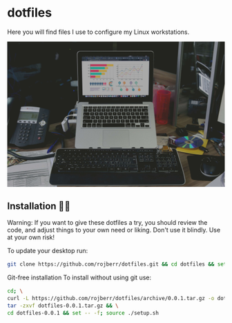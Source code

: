 # dotfiles

Here you will find files I use to configure my Linux workstations. 

![Perfect setup ;)](perfect-setup.jpg)

## Installation 👨‍💻

Warning: If you want to give these dotfiles a try, you should review the code, and adjust things to your own
need or liking. Don't use it blindly. Use at your own risk!

To update your desktop run:

```bash
git clone https://github.com/rojberr/dotfiles.git && cd dotfiles && set -- -f; source ./setup.sh
```

Git-free installation
To install without using git use:

```bash
cd; \
curl -L https://github.com/rojberr/dotfiles/archive/0.0.1.tar.gz -o dotfiles-0.0.1.tar.gz && \
tar -zxvf dotfiles-0.0.1.tar.gz && \
cd dotfiles-0.0.1 && set -- -f; source ./setup.sh
```

